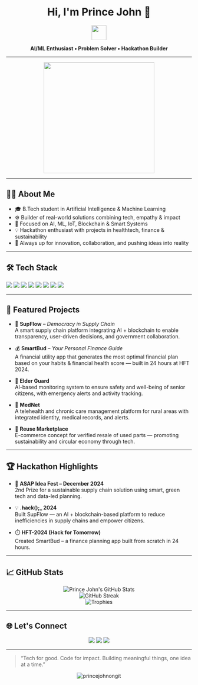 <h1 align="center">Hi, I'm Prince John 👑</h1>
<p align="center">
  <img src="https://media.giphy.com/media/hvRJCLFzcasrR4ia7z/giphy.gif" width="40"/>
</p>

<p align="center"><b>AI/ML Enthusiast • Problem Solver • Hackathon Builder</b></p>

---

<p align="center">
   <img src="https://media3.giphy.com/media/v1.Y2lkPTc5MGI3NjExdHljcWYwMHg1bThjcHQydWJmdW5peWdzajN6M2trNjgyM3dmbXRrMCZlcD12MV9pbnRlcm5hbF9naWZfYnlfaWQmY3Q9Zw/efNqSO4TuhKlYHyUa2/giphy.gif" width="300"/>
</p>

---

## 👨‍💻 About Me

- 🎓 B.Tech student in Artificial Intelligence & Machine Learning  
- ⚙️ Builder of real-world solutions combining tech, empathy & impact  
- 🧠 Focused on AI, ML, IoT, Blockchain & Smart Systems  
- 💡 Hackathon enthusiast with projects in healthtech, finance & sustainability  
- 📣 Always up for innovation, collaboration, and pushing ideas into reality

---

## 🛠️ Tech Stack

<p>
  <img src="https://img.shields.io/badge/Python-3776AB?style=flat-square&logo=python&logoColor=white"/>
  <img src="https://img.shields.io/badge/TensorFlow-FF6F00?style=flat-square&logo=tensorflow&logoColor=white"/>
  <img src="https://img.shields.io/badge/OpenCV-5C3EE8?style=flat-square&logo=opencv&logoColor=white"/>
  <img src="https://img.shields.io/badge/C++-00599C?style=flat-square&logo=c%2B%2B&logoColor=white"/>
  <img src="https://img.shields.io/badge/HTML5-E34F26?style=flat-square&logo=html5&logoColor=white"/>
  <img src="https://img.shields.io/badge/Firebase-FFCA28?style=flat-square&logo=firebase&logoColor=white"/>
  <img src="https://img.shields.io/badge/AWS-232F3E?style=flat-square&logo=amazon-aws&logoColor=white"/>
  <img src="https://img.shields.io/badge/Git-F05032?style=flat-square&logo=git&logoColor=white"/>
</p>

---

## 🚀 Featured Projects

- 🎯 **SupFlow** – *Democracy in Supply Chain*  
  A smart supply chain platform integrating AI + blockchain to enable transparency, user-driven decisions, and government collaboration.

- 💰 **SmartBud** – *Your Personal Finance Guide*  
  A financial utility app that generates the most optimal financial plan based on your habits & financial health score — built in 24 hours at HFT 2024.

- 🧓 **Elder Guard**  
  AI-based monitoring system to ensure safety and well-being of senior citizens, with emergency alerts and activity tracking.

- 🏥 **MedNet**  
  A telehealth and chronic care management platform for rural areas with integrated identity, medical records, and alerts.

- 🔁 **Reuse Marketplace**  
  E-commerce concept for verified resale of used parts — promoting sustainability and circular economy through tech.

---

## 🏆 Hackathon Highlights

- 🥈 **ASAP Idea Fest – December 2024**  
  2nd Prize for a sustainable supply chain solution using smart, green tech and data-led planning.

- 💡 **.hack();_ 2024**  
  Built SupFlow — an AI + blockchain-based platform to reduce inefficiencies in supply chains and empower citizens.

- ⏱️ **HFT-2024 (Hack for Tomorrow)**  
  Created SmartBud – a finance planning app built from scratch in 24 hours.

---

## 📈 GitHub Stats

<p align="center">
  <img src="https://github-readme-stats.vercel.app/api?username=princejohnongit&show_icons=true&theme=github_dark&hide_border=true" alt="Prince John's GitHub Stats" />
  <br/>
  <img src="https://github-readme-streak-stats.herokuapp.com/?user=princejohnongit&theme=github-dark-blue&hide_border=true" alt="GitHub Streak" />
  <br/>
  <img src="https://github-profile-trophy.vercel.app/?username=princejohnongit&theme=darkhub&no-frame=true&no-bg=true&margin-w=4" alt="Trophies">
</p>

---

## 🌐 Let's Connect

<p align="center">
  <a href="https://github.com/princejohnongit"><img src="https://img.shields.io/badge/GitHub-181717?style=for-the-badge&logo=github" /></a>
  <a href="https://linkedin.com/in/princejohnongit"><img src="https://img.shields.io/badge/LinkedIn-0077B5?style=for-the-badge&logo=linkedin" /></a>
  <a href="mailto:princejohnongit@example.com"><img src="https://img.shields.io/badge/Email-EA4335?style=for-the-badge&logo=gmail" /></a>
</p>

---

> “Tech for good. Code for impact. Building meaningful things, one idea at a time.”

<p align="center">
  <img src="https://komarev.com/ghpvc/?username=princejohnongit&label=Profile%20views&color=0e75b6&style=flat" alt="princejohnongit" />
</p>
